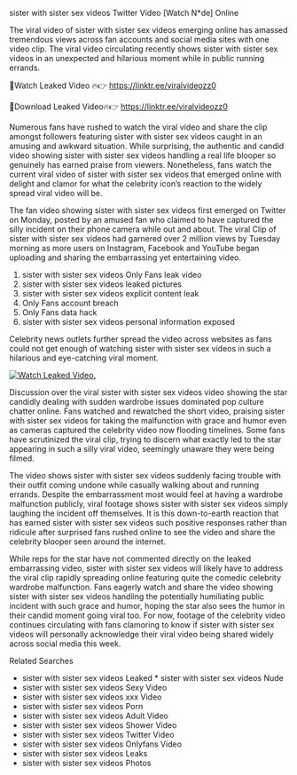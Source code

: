 ﻿sister with sister sex videos Twitter Video [Watch N*de] Online

The viral video of ﻿sister with sister sex videos emerging online has amassed tremendous views across fan accounts and social media sites with one video clip. The viral video circulating recently shows ﻿sister with sister sex videos in an unexpected and hilarious moment while in public running errands. 

🔴Watch Leaked Video 🔥👉  https://linktr.ee/viralvideozz0 

🔴Download Leaked Video🔥👉  https://linktr.ee/viralvideozz0 

Numerous fans have rushed to watch the viral video and share the clip amongst followers featuring ﻿sister with sister sex videos caught in an amusing and awkward situation. While surprising, the authentic and candid video showing ﻿sister with sister sex videos handling a real life blooper so genuinely has earned praise from viewers. Nonetheless, fans watch the current viral video of ﻿sister with sister sex videos that emerged online with delight and clamor for what the celebrity icon’s reaction to the widely spread viral video will be.

The fan video showing ﻿sister with sister sex videos first emerged on Twitter on Monday, posted by an amused fan who claimed to have captured the silly incident on their phone camera while out and about. The viral Clip of ﻿sister with sister sex videos had garnered over 2 million views by Tuesday morning as more users on Instagram, Facebook and YouTube began uploading and sharing the embarrassing yet entertaining video. 

1. ﻿sister with sister sex videos Only Fans leak video
2. ﻿sister with sister sex videos leaked pictures
3. ﻿sister with sister sex videos explicit content leak
4. Only Fans account breach
5. Only Fans data hack
6. ﻿sister with sister sex videos personal information exposed

Celebrity news outlets further spread the video across websites as fans could not get enough of watching ﻿sister with sister sex videos in such a hilarious and eye-catching viral moment. 

[![Watch Leaked Video.](https://miro.medium.com/v2/resize:fit:828/format:webp/1*cilzJN44JGOrTw9NJCrNHA.gif "Watch Leaked Video")](https://linktr.ee/viralvideozz0)

Discussion over the viral ﻿sister with sister sex videos video showing the star candidly dealing with sudden wardrobe issues dominated pop culture chatter online. Fans watched and rewatched the short video, praising ﻿sister with sister sex videos for taking the malfunction with grace and humor even as cameras captured the celebrity video now flooding timelines. Some fans have scrutinized the viral clip, trying to discern what exactly led to the star appearing in such a silly viral video, seemingly unaware they were being filmed.

The video shows ﻿sister with sister sex videos suddenly facing trouble with their outfit coming undone while casually walking about and running errands. Despite the embarrassment most would feel at having a wardrobe malfunction publicly, viral footage shows ﻿sister with sister sex videos simply laughing the incident off themselves. It is this down-to-earth reaction that has earned ﻿sister with sister sex videos such positive responses rather than ridicule after surprised fans rushed online to see the video and share the celebrity blooper seen around the internet.  

While reps for the star have not commented directly on the leaked embarrassing video, ﻿sister with sister sex videos will likely have to address the viral clip rapidly spreading online featuring quite the comedic celebrity wardrobe malfunction. Fans eagerly watch and share the video showing ﻿sister with sister sex videos handling the potentially humiliating public incident with such grace and humor, hoping the star also sees the humor in their candid moment going viral too. For now, footage of the celebrity video continues circulating with fans clamoring to know if ﻿sister with sister sex videos will personally acknowledge their viral video being shared widely across social media this week.

Related Searches
* ﻿sister with sister sex videos Leaked
﻿* sister with sister sex videos Nude
* ﻿sister with sister sex videos Sexy Video
* ﻿sister with sister sex videos xxx Video
* ﻿sister with sister sex videos Porn
* ﻿sister with sister sex videos Adult Video
* ﻿sister with sister sex videos Shower Video
* ﻿sister with sister sex videos Twitter Video
* ﻿sister with sister sex videos Onlyfans Video
* ﻿sister with sister sex videos Leaks
* ﻿sister with sister sex videos Photos